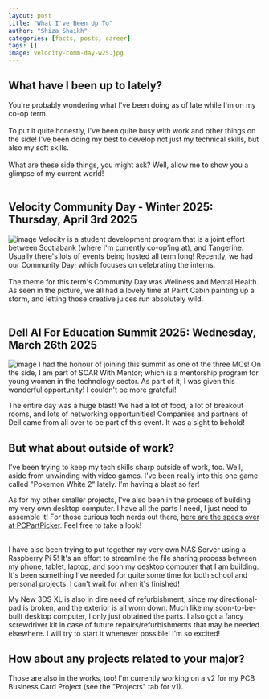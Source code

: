 ```yaml
---
layout: post
title: "What I've Been Up To"
author: "Shiza Shaikh"
categories: [facts, posts, career]
tags: []
image: velocity-comm-day-w25.jpg
---
```


## What have I been up to lately?
You're probably wondering what I've been doing as of late while I'm on my co-op term. 
<br/> 
<br/>
To put it quite honestly, I've been quite busy with work and other things on the side! I've been doing my best to develop not just my technical skills, but also my soft skills.
<br/>
<br/>
What are these side things, you might ask? Well, allow me to show you a glimpse of my current world!
<br/>
<br/>

## Velocity Community Day - Winter 2025: Thursday, April 3rd 2025
![image](https://github.com/user-attachments/assets/5efe30d6-7427-4f39-8abc-9f2e1d7d16e8)
Velocity is a student development program that is a joint effort between Scotiabank (where I'm currently co-op'ing at), and Tangerine. Usually there's lots of events being hosted all term long! Recently, we had our Community Day; which focuses on celebrating the interns. 
<br/>
<br/>The theme for this term's Community Day was Wellness and Mental Health. As seen in the picture, we all had a lovely time at Paint Cabin painting up a storm, and letting those creative juices run absolutely wild.
<br/>
<br/>


## Dell AI For Education Summit 2025: Wednesday, March 26th 2025
![image](https://github.com/user-attachments/assets/fe251194-b04b-474f-aa3b-e0fab1774abd)
I had the honour of joining this summit as one of the three MCs! On the side, I am part of SOAR With Mentor; which is a mentorship program for young women in the technology sector. As part of it, I was given this wonderful opportunity! I couldn't be more grateful! 
<br/>

The entire day was a huge blast! We had a lot of food, a lot of breakout rooms, and lots of networking opportunities! Companies and partners of Dell came from all over to be part of this event. It was a sight to behold! 

## But what about outside of work?

I've been trying to keep my tech skills sharp outside of work, too. Well, aside from unwinding with video games. I've been really into this one game called "Pokemon White 2" lately. I'm having a blast so far!
<br/>

As for my other smaller projects, I've also been in the process of building my very own desktop computer. I have all the parts I need, I just need to assemble it! For those curious tech nerds out there, [here are the specs over at PCPartPicker](https://ca.pcpartpicker.com/list/GCTsjn). Feel free to take a look!
<br/>
<br/>

I have also been trying to put together my very own NAS Server using a Raspberry Pi 5! It's an effort to streamline the file sharing process between my phone, tablet, laptop, and soon my desktop computer that I am building. It's been something I've needed for quite some time for both school and personal projects. I can't wait for when it's finished!
<br/>

My New 3DS XL is also in dire need of refurbishment, since my directional-pad is broken, and the exterior is all worn down. Much like my soon-to-be-built desktop computer, I only just obtained the parts. I also got a fancy screwdriver kit in case of future repairs/refurbishments that may be needed elsewhere. I will try to start it whenever possible! I'm so excited!

## How about any projects related to your major?
Those are also in the works, too! I'm currently working on a v2 for my PCB Business Card Project (see the "Projects" tab for v1). 

